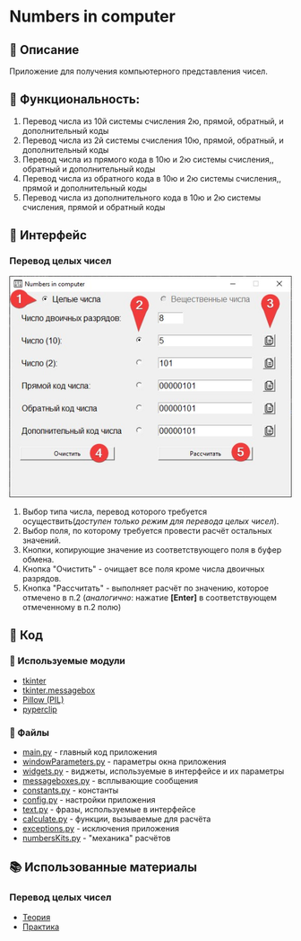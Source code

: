# Numbers in computer
## :newspaper: Описание
Приложение для получения компьютерного представления чисел.

## :scroll: Функциональность:
1. Перевод числа из 10й системы счисления 2ю, прямой, обратный, и дополнительный коды
2. Перевод числа из 2й системы счисления 10ю, прямой, обратный, и дополнительный коды
3. Перевод числа из прямого кода в 10ю и 2ю системы счисления,, обратный и дополнительный коды
4. Перевод числа из обратного кода в 10ю и 2ю системы счисления,, прямой и дополнительный коды
5. Перевод числа из дополнительного кода в 10ю и 2ю системы счисления, прямой и обратный коды

## :eyes: Интерфейс
### Перевод целых чисел
![int_interface](https://github.com/Yu-Leo/numbers-in-computer/blob/main/int_interface.jpg)
1. Выбор типа числа, перевод которого требуется осуществить(*доступен только режим для перевода целых чисел*).
2. Выбор поля, по которому требуется провести расчёт остальных значений.
3. Кнопки, копирующие значение из соответствующего поля в буфер обмена.
4. Кнопка "Очистить" - очищает все поля кроме числа двоичных разрядов.
5. Кнопка "Рассчитать" - выполняет расчёт по значению, которое отмечено в п.2 (*аналогично*: нажатие **[Enter]** в 
   соответствующем отмеченному в п.2 полю)
   
## :page_facing_up: Код
### :bookmark_tabs: Используемые модули
* [tkinter](https://docs.python.org/3/library/tkinter.html)
* [tkinter.messagebox](https://docs.python.org/3/library/tkinter.messagebox.html)
* [Pillow (PIL)](https://pypi.org/project/Pillow/)
* [pyperclip](https://pypi.org/project/pyperclip/)

### :file_folder: Файлы
* [main.py](https://github.com/Yu-Leo/numbers-in-computer/blob/main/main.py) - главный код приложения
* [windowParameters.py](https://github.com/Yu-Leo/numbers-in-computer/blob/main/windowParameters.py) - параметры 
  окна приложения
* [widgets.py](https://github.com/Yu-Leo/numbers-in-computer/blob/main/widgets.py) - виджеты, используемые в 
  интерфейсе и их параметры
* [messageboxes.py](https://github.com/Yu-Leo/numbers-in-computer/blob/main/messageboxes.py) - всплывающие сообщения
* [constants.py](https://github.com/Yu-Leo/numbers-in-computer/blob/main/constants.py) - константы
* [config.py](https://github.com/Yu-Leo/numbers-in-computer/blob/main/config.py) - настройки приложения
* [text.py](https://github.com/Yu-Leo/numbers-in-computer/blob/main/text.py) - фразы, используемые в интерфейсе
* [calculate.py](https://github.com/Yu-Leo/numbers-in-computer/blob/main/calculate.py) - функции, вызываемые для 
  расчёта
* [exceptions.py](https://github.com/Yu-Leo/numbers-in-computer/blob/main/exceptions.py) - исключения приложения
* [numbersKits.py](https://github.com/Yu-Leo/numbers-in-computer/blob/main/numbersKits.py) - "механика" расчётов 

## :books: Использованные материалы
### Перевод целых чисел
* [Теория](https://docs.google.com/presentation/d/1YPI_snJPLiwrhdFxSkXxy7WKKs6D0mhg_8s38qkEKaw/edit#slide=id.p)
* [Практика](http://mathel.ru/int/?n=8)
